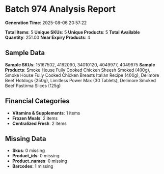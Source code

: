 # Batch 974 Analysis Report

**Generation Time**: 2025-08-06 20:57:22

**Total Items**: 5
**Unique SKUs**: 5
**Unique Products**: 5
**Total Available Quantity**: 251.00
**Near Expiry Products**: 4

## Sample Data
**Sample SKUs**: 15167502, 4162090, 34010120, 4049977, 4049975
**Sample Products**: Smoke House Fully Cooked Chicken Sheesh Smoked (400g), Smoke House Fully Cooked Chicken Breasts Italian Recipe (400g), Delimore Beef Hotdogs (250g), Limitless Power Max (30 Tablets), Delimore Smoked Beef Pastirma Slices (125g)

## Financial Categories
- **Vitamins & Supplements**: 1 items
- **Frozen Meals**: 2 items
- **Centralized Fresh**: 2 items

## Missing Data
- **Skus**: 0 missing
- **Product_ids**: 0 missing
- **Product_names**: 0 missing
- **Barcodes**: 1 missing
